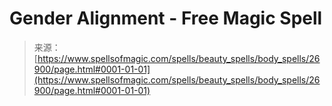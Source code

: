 <!--yml
category: 未分类
date: 2024-06-12 19:15:29
-->

# Gender Alignment - Free Magic Spell

> 来源：[https://www.spellsofmagic.com/spells/beauty_spells/body_spells/26900/page.html#0001-01-01](https://www.spellsofmagic.com/spells/beauty_spells/body_spells/26900/page.html#0001-01-01)